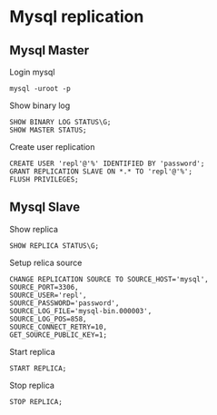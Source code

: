 
# Mysql replication

## Mysql Master
Login mysql
```
mysql -uroot -p
```
Show binary log
```
SHOW BINARY LOG STATUS\G;
SHOW MASTER STATUS;
```
Create user replication
```
CREATE USER 'repl'@'%' IDENTIFIED BY 'password';
GRANT REPLICATION SLAVE ON *.* TO 'repl'@'%';
FLUSH PRIVILEGES;
```


## Mysql Slave
Show replica
```
SHOW REPLICA STATUS\G;
```

Setup relica source
```
CHANGE REPLICATION SOURCE TO SOURCE_HOST='mysql',
SOURCE_PORT=3306,
SOURCE_USER='repl',
SOURCE_PASSWORD='password',
SOURCE_LOG_FILE='mysql-bin.000003',
SOURCE_LOG_POS=858,
SOURCE_CONNECT_RETRY=10,
GET_SOURCE_PUBLIC_KEY=1;
```

Start replica
```
START REPLICA;
```
Stop replica
```
STOP REPLICA;
```